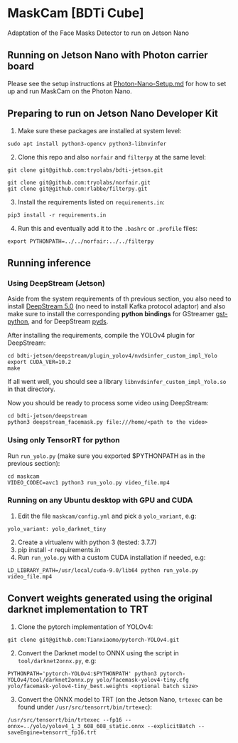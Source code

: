 # MaskCam [BDTi Cube]
Adaptation of the Face Masks Detector to run on Jetson Nano

## Running on Jetson Nano with Photon carrier board
Please see the setup instructions at [Photon-Nano-Setup.md](https://github.com/tryolabs/bdti-jetson/blob/main/Photon-Nano-Setup.md) for how to set up and run MaskCam on the Photon Nano.

## Preparing to run on Jetson Nano Developer Kit
1. Make sure these packages are installed at system level:
```
sudo apt install python3-opencv python3-libnvinfer
```

2. Clone this repo and also `norfair` and `filterpy` at the same level:
```
git clone git@github.com:tryolabs/bdti-jetson.git

git clone git@github.com:tryolabs/norfair.git
git clone git@github.com:rlabbe/filterpy.git
```

3. Install the requirements listed on `requirements.in`:
```
pip3 install -r requirements.in
```

4. Run this and eventually add it to the `.bashrc` or `.profile` files:
```
export PYTHONPATH=../../norfair:../../filterpy 
```

## Running inference
### Using DeepStream (Jetson)
Aside from the system requirements of th previous section, you also need to install
[DeepStream 5.0](https://docs.nvidia.com/metropolis/deepstream/dev-guide/text/DS_Quickstart.html#jetson-setup) 
(no need to install Kafka protocol adaptor)
and also make sure to install the corresponding **python bindings** for GStreamer
[gst-python](https://docs.nvidia.com/metropolis/deepstream/dev-guide/text/DS_Python_Sample_Apps.html#python-bindings),
and for DeepStream [pyds](https://docs.nvidia.com/metropolis/deepstream/dev-guide/text/DS_Python_Sample_Apps.html#metadata-access).

After installing the requirements, compile the YOLOv4 plugin for DeepStream:
```
cd bdti-jetson/deepstream/plugin_yolov4/nvdsinfer_custom_impl_Yolo
export CUDA_VER=10.2
make
```
If all went well, you should see a library `libnvdsinfer_custom_impl_Yolo.so` in that directory.

Now you should be ready to process some video using DeepStream:
```
cd bdti-jetson/deepstream
python3 deepstream_facemask.py file:///home/<path to the video>
```


### Using only TensorRT for python
Run `run_yolo.py` (make sure you exported $PYTHONPATH as in the previous section):
```
cd maskcam
VIDEO_CODEC=avc1 python3 run_yolo.py video_file.mp4
```


### Running on any Ubuntu desktop with GPU and CUDA
1. Edit the file `maskcam/config.yml` and pick a `yolo_variant`, e.g:
```
yolo_variant: yolo_darknet_tiny
```
2. Create a virtualenv with python 3 (tested: 3.7.7)
3. pip install -r requirements.in
4. Run `run_yolo.py` with a custom CUDA installation if needed, e.g:
```
LD_LIBRARY_PATH=/usr/local/cuda-9.0/lib64 python run_yolo.py video_file.mp4
```

## Convert weights generated using the original darknet implementation to TRT
 1. Clone the pytorch implementation of YOLOv4:
```
git clone git@github.com:Tianxiaomo/pytorch-YOLOv4.git
```
 2. Convert the Darknet model to ONNX using the script in `tool/darknet2onnx.py`, e.g:
```
PYTHONPATH='pytorch-YOLOv4:$PYTHONPATH' python3 pytorch-YOLOv4/tool/darknet2onnx.py yolo/facemask-yolov4-tiny.cfg yolo/facemask-yolov4-tiny_best.weights <optional batch size>
```
 3. Convert the ONNX model to TRT (on the Jetson Nano, `trtexec` can be found under `/usr/src/tensorrt/bin/trtexec`):
```
/usr/src/tensorrt/bin/trtexec --fp16 --onnx=../yolo/yolov4_1_3_608_608_static.onnx --explicitBatch --saveEngine=tensorrt_fp16.trt
```
